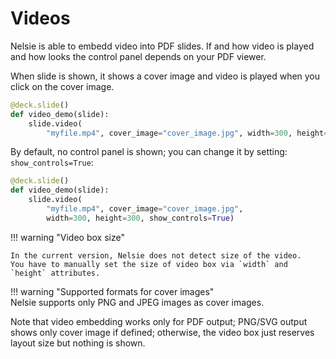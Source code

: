 # Videos

Nelsie is able to embedd video into PDF slides.
If and how video is played and how looks the control panel depends on your PDF viewer.

When slide is shown, it shows a cover image and video is played when 
you click on the cover image.

```python
@deck.slide()
def video_demo(slide):
    slide.video(
        "myfile.mp4", cover_image="cover_image.jpg", width=300, height=300)
```

By default, no control panel is shown; you can change it by setting: `show_controls=True`:

```python
@deck.slide()
def video_demo(slide):
    slide.video(
        "myfile.mp4", cover_image="cover_image.jpg",
        width=300, height=300, show_controls=True)
```

!!! warning "Video box size"

    In the current version, Nelsie does not detect size of the video.
    You have to manually set the size of video box via `width` and `height` attributes.


!!! warning "Supported formats for cover images"  
    Nelsie supports only PNG and JPEG images as cover images.


Note that video embedding works only for PDF output; PNG/SVG output shows
only cover image if defined; otherwise, the video box just reserves layout size but nothing is shown.

